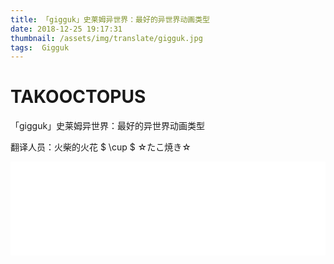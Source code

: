 ```yaml
---
title: 「gigguk」史莱姆异世界：最好的异世界动画类型
date: 2018-12-25 19:17:31
thumbnail: /assets/img/translate/gigguk.jpg
tags:  Gigguk
---
```

# TAKOOCTOPUS

<label class="label-header"> 「gigguk」史莱姆异世界：最好的异世界动画类型 </label>

翻译人员：火柴的火花 $ \cup $  ☆たこ焼き☆

<iframe id="spkj" src="//player.bilibili.com/player.html?aid=39004338&cid=68547822&page=1" scrolling="no" border="0" frameborder="no" framespacing="0" allowfullscreen="true" width=100%> </iframe>

<script type="text/javascript">
    document.getElementById("spkj").style.height=document.getElementById("spkj").scrollWidth*0.76+"px";
</script>